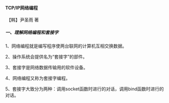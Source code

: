 #### TCP/IP网络编程

​		【韩】尹圣雨 著





##### 一、理解网络编程和套接字

1、网络编程就是编写程序使两台联网的计算机互相交换数据。

2、操作系统会提供名为“套接字”的部件。

3、套接字是网络数据传输用的软件设备。

4、网络编程又称为套接字编程。

5、套接字大致分为两种：调用socket函数时进行的对话，调用bind函数时进行的对话。
